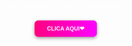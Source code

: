 <!DOCTYPE html>
<html lang="pt-BR">
<head>
  <meta charset="UTF-8">
  <meta name="viewport" content="width=device-width, initial-scale=1.0">
  <title>Acesse meu IG</title>
  <style>
    body {
      margin: 0;
      padding: 0;
      font-family: Arial, sans-serif;
      height: 100vh;
      display: flex;
      justify-content: center;
      align-items: center;
      flex-direction: column;
      background: url(fundo.png.PNG) no-repeat center center;
      background-size: cover;
      position: relative;
    }

    body::before {
      content: "";
      position: absolute;
      top: 0;
      left: 0;
      width: 100%;
      height: 100%;
      background: rgba(0, 0, 0, 0.55);
      z-index: 0;
    }

    .content {
      position: relative;
      z-index: 1;
      text-align: center;
      color: white;
      padding: 20px;
    }

    h1 {
      font-size: 20px;
      font-weight: bold;
      margin-bottom: 30px;
    }

    .btn {
      display: inline-block;
      padding: 15px 40px;
      background: linear-gradient(90deg, #ff007f, #ff00ff);
      color: white;
      font-size: 18px;
      font-weight: bold;
      text-decoration: none;
      border-radius: 12px;
      box-shadow: 0px 4px 12px rgba(0,0,0,0.4);
      transition: transform 0.2s ease, background 0.3s ease;
    }

    .btn:hover {
      transform: scale(1.05);
      background: linear-gradient(90deg, #ff00ff, #ff007f);
    }
  </style>
</head>
<body>
  <div class="content">
    <h1>LADO SECRETO, TUDO NO MEU IG 😊👇🏻</h1>
    <a class="btn" href="https://www.instagram.com/aneffonseca" target="_blank" rel="noopener noreferrer">
      CLICA AQUI❤
    </a>
  </div>
</body>
</html>





